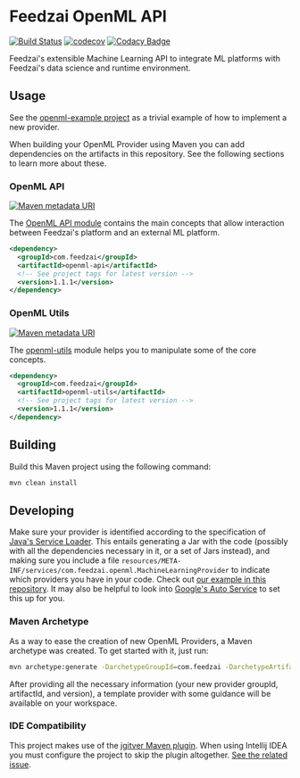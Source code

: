 # Feedzai OpenML API
[![Build Status](https://travis-ci.com/feedzai/feedzai-openml.svg?branch=master)](https://travis-ci.com/feedzai/feedzai-openml)
[![codecov](https://codecov.io/gh/feedzai/feedzai-openml/branch/master/graph/badge.svg)](https://codecov.io/gh/feedzai/feedzai-openml)
[![Codacy Badge](https://api.codacy.com/project/badge/Grade/052dc81a4434474da9a4f048c40a52eb?branch=master)](https://www.codacy.com/app/feedzai/feedzai-openml?utm_source=github.com&amp;utm_medium=referral&amp;utm_content=feedzai/feedzai-openml&amp;utm_campaign=Badge_Grade)

Feedzai's extensible Machine Learning API to integrate ML platforms with Feedzai's data science and runtime environment.

## Usage
See the [openml-example project](https://github.com/feedzai/feedzai-openml/tree/master/openml-example) as a trivial example of how to implement a new provider.

When building your OpenML Provider using Maven you can add dependencies on the artifacts in this repository. See the following sections to learn more about these.

### OpenML API
[![Maven metadata URI](https://img.shields.io/maven-metadata/v/http/central.maven.org/maven2/com/feedzai/openml-api/maven-metadata.xml.svg)](https://mvnrepository.com/artifact/com.feedzai/openml-api)

The [OpenML API module](https://github.com/feedzai/feedzai-openml/tree/master/openml-api) contains the main concepts that allow interaction between Feedzai's platform and an external ML platform.

```xml
<dependency>
  <groupId>com.feedzai</groupId>
  <artifactId>openml-api</artifactId>
  <!-- See project tags for latest version -->
  <version>1.1.1</version>
</dependency>
```

### OpenML Utils
[![Maven metadata URI](https://img.shields.io/maven-metadata/v/http/central.maven.org/maven2/com/feedzai/openml-utils/maven-metadata.xml.svg)](https://mvnrepository.com/artifact/com.feedzai/openml-utils)

The [openml-utils](https://github.com/feedzai/feedzai-openml/tree/master/openml-example) module helps you to manipulate some of the core concepts.

```xml
<dependency>
  <groupId>com.feedzai</groupId>
  <artifactId>openml-utils</artifactId>
  <!-- See project tags for latest version -->
  <version>1.1.1</version>
</dependency>
```

## Building
Build this Maven project using the following command:
```bash
mvn clean install
```


## Developing

Make sure your provider is identified according to the specification of [Java's Service Loader](https://docs.oracle.com/javase/9/docs/api/java/util/ServiceLoader.html). This entails generating a Jar with the code (possibly with all the dependencies necessary in it, or a set of Jars instead), and making sure you include a file `resources/META-INF/services/com.feedzai.openml.MachineLearningProvider` to indicate which providers you have in your code. Check out [our example in this repository](https://github.com/feedzai/feedzai-openml/blob/master/openml-example/src/main/resources/META-INF/services/com.feedzai.mlapi.provider.MachineLearningProvider). It may also be helpful to look into [Google's Auto Service](https://github.com/google/auto/tree/master/service) to set this up for you.

### Maven Archetype

As a way to ease the creation of new OpenML Providers, a Maven archetype was created. To get started with it, just run:

```bash
mvn archetype:generate -DarchetypeGroupId=com.feedzai -DarchetypeArtifactId=openml-provider-archetype -DarchetypeVersion=1.1.1
```

After providing all the necessary information (your new provider groupId, artifactId, and version), a template provider with some guidance will be available on your workspace.

### IDE Compatibility

This project makes use of the [jgitver Maven plugin](https://github.com/jgitver/jgitver). When using Intellij IDEA you
must configure the project to skip the plugin altogether. [See the related issue](https://github.com/jgitver/jgitver-maven-plugin/wiki/Intellij-IDEA-configuration).
